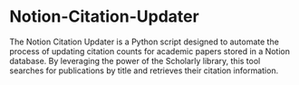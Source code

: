 # Notion-Citation-Updater
The Notion Citation Updater is a Python script designed to automate the process of updating citation counts for academic papers stored in a Notion database. By leveraging the power of the Scholarly library, this tool searches for publications by title and retrieves their citation information.

